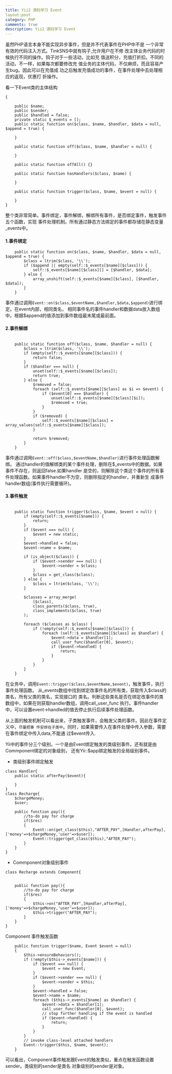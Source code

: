 ```yaml
---
title: Yii2 源码学习 Event
layout:post
category: PHP
comments: true
description: Yii2 源码学习 Event
---
```


虽然PHP语言本身不能实现异步事件，但是并不代表事件在PHP中不是
一个非常有效的代码注入方式。TinkSNS中就有钩子,允许用户在不修
改主体业务代码的时候执行不同的操作。钩子对于一些活动，比如充
值送积分，充值打折扣。不同的活动，不一样，如果每次都要修改充
值业务的主体代码，不仅麻烦，而且容易产生bug。因此可以在充值成
功之后触发充值成功的事件，在事件处理中去处理相应的返现，优惠打
折操作。

看一下Event类的主体结构

```
{

	public $name;
	public $sender;
	public $handled = false;
	private static $_events = [];
	public static function on($class, $name, $handler, $data = null, $append = true) {

	}

	public static function off($class, $name, $handler = null) {

	}

	public static function offAll() {}

	public static function hasHandlers($class, $name) {

	}

	public static function trigger($class, $name, $event = null) {

	}
}
```

整个类非常简单。事件绑定，事件解绑，解绑所有事件，是否绑定事件，触发事件五个函数，实现
事件处理机制。所有通过静态方法绑定的事件都存储在静态变量_events中。

#### 1.事件绑定

```
	public static function on($class, $name, $handler, $data = null, $append = true) {
		$class = ltrim($class, '\\');
		if ($append || empty(self::$_events[$name][$class])) {
			self::$_events[$name][$class][] = [$handler, $data];
		} else {
			array_unshift(self::$_events[$name][$class], [$handler, $data]);
		}
	}

```

事件通过调用```Event::on($class,$eventName,$handler,$data,$append)```进行绑定。在event内部，相同类名，
相同事件名的事件handler和数据data放入数组中。根据$append的值添加到事件数组最末尾或最前面。

#### 2.事件解绑

```

	public static function off($class, $name, $handler = null) {
		$class = ltrim($class, '\\');
		if (empty(self::$_events[$name][$class])) {
			return false;
		}
		if ($handler === null) {
			unset(self::$_events[$name][$class]);
			return true;
		} else {
			$removed = false;
			foreach (self::$_events[$name][$class] as $i => $event) {
				if ($event[0] === $handler) {
					unset(self::$_events[$name][$class][$i]);
					$removed = true;
				}
			}
			if ($removed) {
				self::$_events[$name][$class] = array_values(self::$_events[$name][$class]);
			}

			return $removed;
		}
	}

```
事件通过调用```Event::off($class,$eventName,$handler)```进行事件处理函数解绑。
通过handler的值解绑类的某个事件处理，删除在$_events中的数据。如果事件不存在，则返回false.如果handler
是空的，则解除这个类这个事件的所有事件处理函数。如果事件handler不为空，则删除指定的handler，并重新生
成事件handler数组(事件执行需要循环)。

#### 3.事件触发

```

	public static function trigger($class, $name, $event = null) {
		if (empty(self::$_events[$name])) {
			return;
		}
		if ($event === null) {
			$event = new static;
		}
		$event->handled = false;
		$event->name = $name;

		if (is_object($class)) {
			if ($event->sender === null) {
				$event->sender = $class;
			}
			$class = get_class($class);
		} else {
			$class = ltrim($class, '\\');
		}

		$classes = array_merge(
			[$class],
			class_parents($class, true),
			class_implements($class, true)
		);

		foreach ($classes as $class) {
			if (!empty(self::$_events[$name][$class])) {
				foreach (self::$_events[$name][$class] as $handler) {
					$event->data = $handler[1];
					call_user_func($handler[0], $event);
					if ($event->handled) {
						return;
					}
				}
			}
		}
	}

```

在业务中，调用```Event::trigger($class,$eventName,$event)```，触发事件，执行事件处理函数。
从_events数组中找到绑定改事件名的所有类，获取传入$class的类名，所有父类的类名，实现接口的
类名。判断这些类名是否在绑定改事件的类数组中，如果在则获取handler数组，调用call_user_func
执行。事件handler中，可以设置event->handled的值去停止执行后续事件处理函数。

从上面的触发机制可以看出来，子类触发事件，会触发父类的事件。因此在事件定义中，```尽量把事
件安排在子类中```。同时，如果需要传入在事件处理中传入参数，需要在事件绑定中传入data,不能通
过$event传入.

Yii中的事件分三个级别。一个是由Event绑定触发的类级别事件。还有就是由Commponent绑定的对象级别，
还有Yii::$app绑定触发的全局级别事件。

*	类级别事件绑定触发

```
class Handler{
	public static afterPay($event){

	}
}
class Recharge{
	$chargeMoney;
	$user;

	public function pay(){
		//to-do pay for charge
		if($res)
		{
			Event::on(get_class($this),"AFTER_PAY",[Handler,afterPay],['money'=>$chargeMoney,'user'=>$user]);
			Event::trigger(get_class($this),"AFTER_PAY");
		}
	}
}

```

*	Commponent对象级别事件

```
class Recharge extends Component{


	public function pay(){
		//to-do pay for charge
		if($res)
		{
			$this->on("AFTER_PAY",[Handler,afterPay],['money'=>$chargeMoney,'user'=>$user]);
			$this->trigger("AFTER_PAY");
		}
	}	
}
```

Component 事件触发函数


```
    public function trigger($name, Event $event = null)
    {
        $this->ensureBehaviors();
        if (!empty($this->_events[$name])) {
            if ($event === null) {
                $event = new Event;
            }
            if ($event->sender === null) {
                $event->sender = $this;
            }
            $event->handled = false;
            $event->name = $name;
            foreach ($this->_events[$name] as $handler) {
                $event->data = $handler[1];
                call_user_func($handler[0], $event);
                // stop further handling if the event is handled
                if ($event->handled) {
                    return;
                }
            }
        }
        // invoke class-level attached handlers
        Event::trigger($this, $name, $event);
    }
```
可以看出，Component事件触发跟Event的触发类似，重点在触发函数设置sender。类级别的sender是类名
对象级别的sender是对象。


